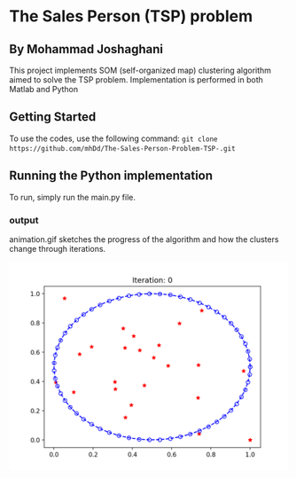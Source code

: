 # The Sales Person (TSP) problem 
## By Mohammad Joshaghani

This project implements SOM (self-organized map) clustering algorithm aimed to solve the TSP problem. Implementation is performed in both Matlab and Python


## Getting Started

To use the codes, use the following command:
`git clone https://github.com/mhDd/The-Sales-Person-Problem-TSP-.git`



## Running the Python implementation
To run, simply run the main.py file. 

### output
animation.gif sketches the progress of the algorithm and how the clusters change through iterations. 

![Output](./animation.gif)





